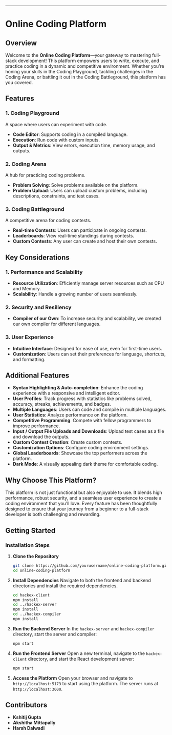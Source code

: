 ---

# Online Coding Platform

## Overview
Welcome to the **Online Coding Platform**—your gateway to mastering full-stack development! This platform empowers users to write, execute, and practice coding in a dynamic and competitive environment. Whether you’re honing your skills in the Coding Playground, tackling challenges in the Coding Arena, or battling it out in the Coding Battleground, this platform has you covered.

## Features

### 1. Coding Playground
A space where users can experiment with code.
- **Code Editor**: Supports coding in a compiled language.
- **Execution**: Run code with custom inputs.
- **Output & Metrics**: View errors, execution time, memory usage, and outputs.

### 2. Coding Arena
A hub for practicing coding problems.
- **Problem Solving**: Solve problems available on the platform.
- **Problem Upload**: Users can upload custom problems, including descriptions, constraints, and test cases.

### 3. Coding Battleground
A competitive arena for coding contests.
- **Real-time Contests**: Users can participate in ongoing contests.
- **Leaderboards**: View real-time standings during contests.
- **Custom Contests**: Any user can create and host their own contests.

## Key Considerations

### 1. Performance and Scalability
- **Resource Utilization**: Efficiently manage server resources such as CPU and Memory.
- **Scalability**: Handle a growing number of users seamlessly.

### 2. Security and Resiliency
- **Compiler of our Own**: To increase security and scalability, we created our own compiler for different languages.

### 3. User Experience
- **Intuitive Interface**: Designed for ease of use, even for first-time users.
- **Customization**: Users can set their preferences for language, shortcuts, and formatting.

## Additional Features
- **Syntax Highlighting & Auto-completion**: Enhance the coding experience with a responsive and intelligent editor.
- **User Profiles**: Track progress with statistics like problems solved, accuracy, streaks, achievements, and badges.
- **Multiple Languages**: Users can code and compile in multiple languages.
- **User Statistics**: Analyze performance on the platform.
- **Competitive Programming**: Compete with fellow programmers to improve performance.
- **Input / Output File Uploads and Downloads**: Upload test cases as a file and download the outputs.
- **Custom Contest Creation**: Create custom contests.
- **Customization Options**: Configure coding environment settings.
- **Global Leaderboards**: Showcase the top performers across the platform.
- **Dark Mode**: A visually appealing dark theme for comfortable coding.

## Why Choose This Platform?
This platform is not just functional but also enjoyable to use. It blends high performance, robust security, and a seamless user experience to create a coding environment that you’ll love. Every feature has been thoughtfully designed to ensure that your journey from a beginner to a full-stack developer is both challenging and rewarding.

## Getting Started

### Installation Steps

1. **Clone the Repository**
   ```bash
   git clone https://github.com/yourusername/online-coding-platform.git
   cd online-coding-platform
   ```

2. **Install Dependencies**
   Navigate to both the frontend and backend directories and install the required dependencies.
   ```bash
   cd hackex-client
   npm install
   cd ../hackex-server
   npm install
   cd ../hackex-compiler
   npm install
   ```

3. **Run the Backend Server**
   In the `hackex-server` and `hackex-compiler` directory, start the server and compiler:
   ```bash
   npm start
   ```

6. **Run the Frontend Server**
   Open a new terminal, navigate to the `hackex-client` directory, and start the React development server:
   ```bash
   npm start
   ```

7. **Access the Platform**
   Open your browser and navigate to `http://localhost:5173` to start using the platform.
   The server runs at `http://localhost:3000`.

## Contributors
- **Kshitij Gupta**
- **Akshitha Mittapally**
- **Harsh Dalwadi**
